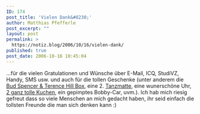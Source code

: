 ```yaml
---
ID: 174
post_title: 'Vielen Dank&#8230;'
author: Matthias Pfefferle
post_excerpt: ""
layout: post
permalink: >
  https://notiz.blog/2006/10/16/vielen-dank/
published: true
post_date: 2006-10-16 10:45:04
---
```

<!-- wp:paragraph -->
<p>...für die vielen Gratulationen und Wünsche über E-Mail, ICQ, StudiVZ, Handy, SMS usw. und auch für die tollen Geschenke (unter anderem die <a href="http://www.amazon.de/Spencer-Terence-Collectors-DVD-Box-DVDs/dp/B0000E2628/">Bud Spencer &amp; Terence Hill Box</a>, eine 2. <a href="http://www.amazon.de/Madrics-Xbox-Tanzmatte/dp/B0008G2GGC/">Tanzmatte</a>, eine wunerschöne Uhr, <a href="http://www.flickr.com/photos/pfefferle/274502153/">2 ganz tolle Kuchen</a>, ein gepimptes Bobby-Car, uvm.). Ich hab mich riesig gefreut dass so viele Menschen an mich gedacht haben, ihr seid einfach die tollsten Freunde die man sich denken kann :)</p>
<!-- /wp:paragraph -->
